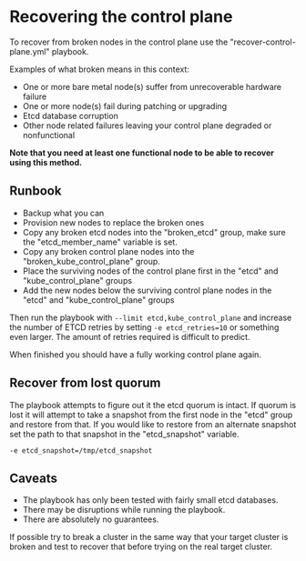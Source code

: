 # Recovering the control plane

To recover from broken nodes in the control plane use the "recover\-control\-plane.yml" playbook.

Examples of what broken means in this context:

* One or more bare metal node(s) suffer from unrecoverable hardware failure
* One or more node(s) fail during patching or upgrading
* Etcd database corruption
* Other node related failures leaving your control plane degraded or nonfunctional

__Note that you need at least one functional node to be able to recover using this method.__

## Runbook

* Backup what you can
* Provision new nodes to replace the broken ones
* Copy any broken etcd nodes into the "broken\_etcd" group, make sure the "etcd\_member\_name" variable is set.
* Copy any broken control plane nodes into the "broken\_kube\_control\_plane" group.
* Place the surviving nodes of the control plane first in the "etcd" and "kube\_control\_plane" groups
* Add the new nodes below the surviving control plane nodes in the "etcd" and "kube\_control\_plane" groups

Then run the playbook with ```--limit etcd,kube_control_plane``` and increase the number of ETCD retries by setting ```-e etcd_retries=10``` or something even larger. The amount of retries required is difficult to predict.

When finished you should have a fully working control plane again.

## Recover from lost quorum

The playbook attempts to figure out it the etcd quorum is intact. If quorum is lost it will attempt to take a snapshot from the first node in the "etcd" group and restore from that. If you would like to restore from an alternate snapshot set the path to that snapshot in the "etcd\_snapshot" variable.

```-e etcd_snapshot=/tmp/etcd_snapshot```

## Caveats

* The playbook has only been tested with fairly small etcd databases.
* There may be disruptions while running the playbook.
* There are absolutely no guarantees.

If possible try to break a cluster in the same way that your target cluster is broken and test to recover that before trying on the real target cluster.
